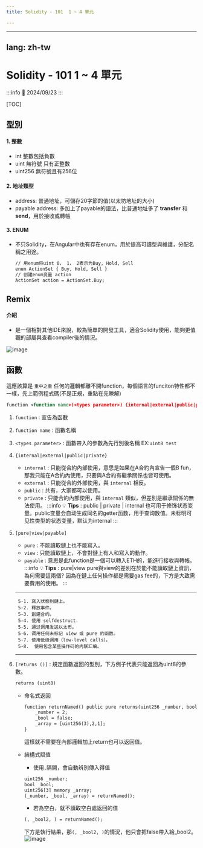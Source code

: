 ```yaml
---
title: Solidity - 101  1 ~ 4 單元

---
```


---
lang: zh-tw
---


Solidity - 101  1 ~ 4 單元
===
:::info
:date: 2024/09/23
:::

[TOC]

## 型別

#### 1. 整數
* int 整數包括負數
* uint 無符號 只有正整數
* uint256 無符號且有256位

#### 2. 地址類型
* address: 普通地址，可儲存20字節的值(以太坊地址的大小)
* payable address: 多加上了payable的語法，比普通地址多了 **transfer** 和 **send**，用於接收或轉帳

#### 3. ENUM
* 不只Solidity，在Angular中也有存在enum，用於提高可讀型與維護，分配名稱之用途。
    ```xml
    // 用enum将uint 0， 1， 2表示为Buy, Hold, Sell
    enum ActionSet { Buy, Hold, Sell }
    // 创建enum变量 action
    ActionSet action = ActionSet.Buy;
    ```

## Remix
####    介紹
* 是一個相對其他IDE來說，較為簡單的開發工具，適合Solidity使用，能夠更值觀的部屬與查看compiler後的情況。

![image](https://hackmd.io/_uploads/HygnZ426C.png)


## 函數
這應該算是 `重中之重` 任何的邏輯都離不開function，每個語言的funciton特性都不一樣，先上範例程式碼(不是正規，重點在先瞭解)
```xml
function <function name>(<types parameter>) {internal|external|public|private} [pure|view|payable] [returns (<return types>)]
```
1. `function` : 宣告為函數
2. `function name` : 函數名稱
3. `<types parameter>` : 函數帶入的參數為先行別後名稱 EX:`uint8 test`
4. `{internal|external|public|private}`
    * `internal` : 只能從合約內部使用，意思是如果在A合約內宣告一個B fun，那我只能在A合約內使用，只要與A合約有繼承關係也皆可使用。
    * `external` : 只能從合約外部使用，與 `internal` 相反。
    * `public` : 共有，大家都可以使用。
    * `private` : 只能合約內部使用，與 `internal` 類似，但差別是繼承關係的無法使用。
    :::info
    :bulb: **Tips** : public | private | internal 也可用于修饰状态变量。public变量会自动生成同名的getter函数，用于查询数值。未标明可见性类型的状态变量，默认为internal
    :::
5. `[pure|view|payable]`
    * `pure` : 不能讀取鏈上也不能寫入。
    * `view` : 只能讀取鏈上，不會對鏈上有人和寫入的動作。
    * `payable` : 意思是此function是一個可以轉入ETH的，能進行接收與轉帳。
    :::info
    :bulb: **Tips** : pure|view pure與view的差別在於能不能讀取鏈上資訊，為何需要這兩個?
    因為在鏈上任何操作都是需要gas fee的，下方是大致需要費用的使用。
    :::
    ---
        5-1. 寫入狀態到鏈上。
        5-2. 釋放事件。
        5-3. 創建合约。
        5-4. 使用 selfdestruct.
        5-5. 通过调用发送以太币。
        5-6. 调用任何未标记 view 或 pure 的函数。
        5-7. 使用低级调用（low-level calls）。
        5-8.  使用包含某些操作码的内联汇编。
    ---

6. `[returns ()]` : 規定函數返回的型別，下方例子代表只能返回為uint8的參數。
    ```xml
    returns (uint8)
    ```
    * 命名式返回
        ```xml
        function returnNamed() public pure returns(uint256 _number, bool _bool, uint256[3] memory _array){
            _number = 2;
            _bool = false;
            _array = [uint256(3),2,1];
        }
        ```
        這樣就不需要在內部邏輯加上return也可以返回值。

    * 結構式賦值
        * 使用`,`隔開，會自動辨別傳入得值
        ```xml
        uint256 _number;
        bool _bool;
        uint256[3] memory _array;
        (_number, _bool, _array) = returnNamed();
        ```
        * 若為空白，就不讀取空白處返回的值
        ```xml
        (, _bool2, ) = returnNamed();
        ```
        下方是執行結果，那`(, _bool2, )`的情況，他只會把false帶入給_bool2。
        ![image](https://hackmd.io/_uploads/HkSkZH260.png)

        